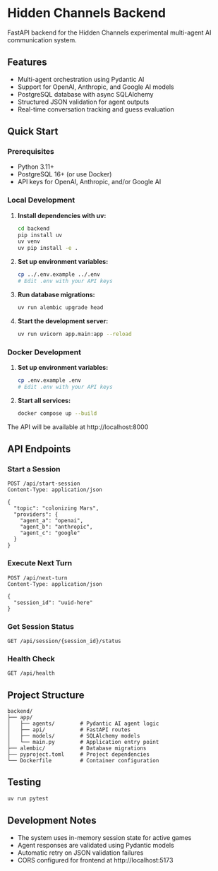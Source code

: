 # Hidden Channels Backend

FastAPI backend for the Hidden Channels experimental multi-agent AI communication system.

## Features

- Multi-agent orchestration using Pydantic AI
- Support for OpenAI, Anthropic, and Google AI models
- PostgreSQL database with async SQLAlchemy
- Structured JSON validation for agent outputs
- Real-time conversation tracking and guess evaluation

## Quick Start

### Prerequisites

- Python 3.11+
- PostgreSQL 16+ (or use Docker)
- API keys for OpenAI, Anthropic, and/or Google AI

### Local Development

1. **Install dependencies with uv:**
   ```bash
   cd backend
   pip install uv
   uv venv
   uv pip install -e .
   ```

2. **Set up environment variables:**
   ```bash
   cp ../.env.example ../.env
   # Edit .env with your API keys
   ```

3. **Run database migrations:**
   ```bash
   uv run alembic upgrade head
   ```

4. **Start the development server:**
   ```bash
   uv run uvicorn app.main:app --reload
   ```

### Docker Development

1. **Set up environment variables:**
   ```bash
   cp .env.example .env
   # Edit .env with your API keys
   ```

2. **Start all services:**
   ```bash
   docker compose up --build
   ```

The API will be available at http://localhost:8000

## API Endpoints

### Start a Session
```http
POST /api/start-session
Content-Type: application/json

{
  "topic": "colonizing Mars",
  "providers": {
    "agent_a": "openai",
    "agent_b": "anthropic",
    "agent_c": "google"
  }
}
```

### Execute Next Turn
```http
POST /api/next-turn
Content-Type: application/json

{
  "session_id": "uuid-here"
}
```

### Get Session Status
```http
GET /api/session/{session_id}/status
```

### Health Check
```http
GET /api/health
```

## Project Structure

```
backend/
├── app/
│   ├── agents/        # Pydantic AI agent logic
│   ├── api/           # FastAPI routes
│   ├── models/        # SQLAlchemy models
│   └── main.py        # Application entry point
├── alembic/           # Database migrations
├── pyproject.toml     # Project dependencies
└── Dockerfile         # Container configuration
```

## Testing

```bash
uv run pytest
```

## Development Notes

- The system uses in-memory session state for active games
- Agent responses are validated using Pydantic models
- Automatic retry on JSON validation failures
- CORS configured for frontend at http://localhost:5173